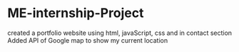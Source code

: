 # ME-internship-Project
created a portfolio website using html, javaScript, css and in contact section Added API of Google map to show my current location 
